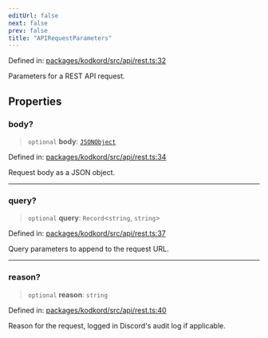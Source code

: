 ```yaml
---
editUrl: false
next: false
prev: false
title: "APIRequestParameters"
---
```


Defined in: [packages/kodkord/src/api/rest.ts:32](https://github.com/KingsBeCattz/Kodkord/blob/e64d9a769150751981b0359a2c19703ea8677956/packages/kodkord/src/api/rest.ts#L32)

Parameters for a REST API request.

## Properties

### body?

> `optional` **body**: [`JSONObject`](/api/kodkord/type-aliases/jsonobject/)

Defined in: [packages/kodkord/src/api/rest.ts:34](https://github.com/KingsBeCattz/Kodkord/blob/e64d9a769150751981b0359a2c19703ea8677956/packages/kodkord/src/api/rest.ts#L34)

Request body as a JSON object.

***

### query?

> `optional` **query**: `Record`\<`string`, `string`\>

Defined in: [packages/kodkord/src/api/rest.ts:37](https://github.com/KingsBeCattz/Kodkord/blob/e64d9a769150751981b0359a2c19703ea8677956/packages/kodkord/src/api/rest.ts#L37)

Query parameters to append to the request URL.

***

### reason?

> `optional` **reason**: `string`

Defined in: [packages/kodkord/src/api/rest.ts:40](https://github.com/KingsBeCattz/Kodkord/blob/e64d9a769150751981b0359a2c19703ea8677956/packages/kodkord/src/api/rest.ts#L40)

Reason for the request, logged in Discord's audit log if applicable.

